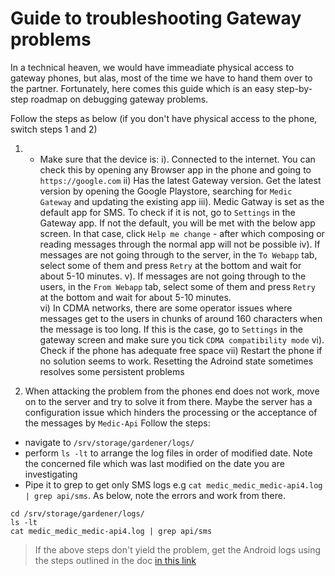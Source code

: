 # Guide to troubleshooting Gateway problems

In a technical heaven, we would have immeadiate physical access to gateway phones, but alas, most of the time we have to hand them over to the partner. Fortunately, here comes this guide which is an easy step-by-step roadmap on debugging gateway problems.

Follow the steps as below (if you don't have physical access to the phone, switch steps 1 and 2)

1. - Make sure that the device is:
        i). Connected to the internet. You can check this by opening any Browser app in the phone and going to `https://google.com`
       ii) Has the latest Gateway version. Get the latest version by opening the Google Playstore, searching for `Medic Gateway` and updating the existing app
        iii). Medic Gatway is set as the default app for SMS. To check if it is not, go to `Settings` in the Gateway app. If not the default, you will be met with the below app screen. In that case, click `Help me change` - after which composing or reading messages through the normal app will not be possible
      iv). If messages are not going through to the server, in the `To Webapp`  tab, select some of them and press `Retry` at the bottom and wait for about 5-10 minutes.
        v). If messages are not going through to the users, in the `From Webapp`  tab, select some of them and press `Retry` at the bottom and wait for about 5-10 minutes.  
        vi) In CDMA networks, there are some operator issues where messages get to the users in chunks of around 160 characters when the message is too long. If this is the case, go to `Settings` in the gateway screen and make sure you tick `CDMA compatibility mode`
        vi). Check if the phone has adequate free space
        vii) Restart the phone if no solution seems to work. Resetting the Adroind state sometimes resolves some persistent problems 

2.  When attacking the problem from the phones end does not work, move on to the server and try to solve it from there. Maybe the server has a configuration issue which hinders the processing or the acceptance of the messages by `Medic-Api`
Follow the steps:
   - navigate to `/srv/storage/gardener/logs/ `
   - perform `ls -lt` to arrange the log files in order of modified date. Note the concerned file which was last modified on the date you are investigating 
   - Pipe it to grep to get only SMS logs e.g `cat medic_medic_medic-api4.log | grep api/sms`. As below, note the errors and work from there.
```
cd /srv/storage/gardener/logs/   
ls -lt   
cat medic_medic_medic-api4.log | grep api/sms
```
> If the above steps don't yield the problem, get the Android logs using the steps outlined in the doc [in this link](https://github.com/medic/medic-docs/blob/master/troubleshooting/get-android-logs.md)



